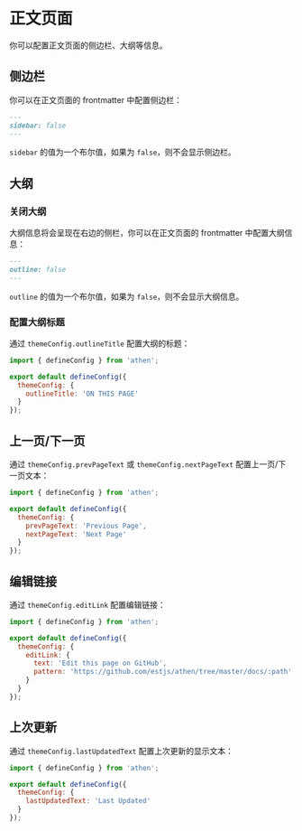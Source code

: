 # 正文页面

你可以配置正文页面的侧边栏、大纲等信息。

## 侧边栏

你可以在正文页面的 frontmatter 中配置侧边栏：

```md
---
sidebar: false
---
```

`sidebar` 的值为一个布尔值，如果为 `false`，则不会显示侧边栏。

## 大纲

### 关闭大纲

大纲信息将会呈现在右边的侧栏，你可以在正文页面的 frontmatter 中配置大纲信息：

```md
---
outline: false
---
```

`outline` 的值为一个布尔值，如果为 `false`，则不会显示大纲信息。

### 配置大纲标题

通过 `themeConfig.outlineTitle` 配置大纲的标题：

```js
import { defineConfig } from 'athen';

export default defineConfig({
  themeConfig: {
    outlineTitle: 'ON THIS PAGE'
  }
});
```

## 上一页/下一页

通过 `themeConfig.prevPageText` 或 `themeConfig.nextPageText` 配置上一页/下一页文本：

```js
import { defineConfig } from 'athen';

export default defineConfig({
  themeConfig: {
    prevPageText: 'Previous Page',
    nextPageText: 'Next Page'
  }
});
```

## 编辑链接

通过 `themeConfig.editLink` 配置编辑链接：

```js
import { defineConfig } from 'athen';

export default defineConfig({
  themeConfig: {
    editLink: {
      text: 'Edit this page on GitHub',
      pattern: 'https://github.com/estjs/athen/tree/master/docs/:path'
    }
  }
});
```

## 上次更新

通过 `themeConfig.lastUpdatedText` 配置上次更新的显示文本：

```js
import { defineConfig } from 'athen';

export default defineConfig({
  themeConfig: {
    lastUpdatedText: 'Last Updated'
  }
});
```
